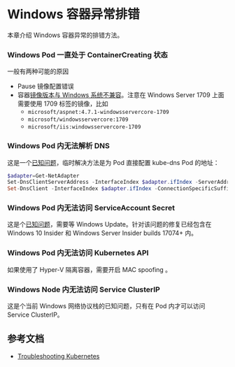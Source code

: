 # Windows 容器异常排错

本章介绍 Windows 容器异常的排错方法。

### Windows Pod 一直处于 ContainerCreating 状态

一般有两种可能的原因

* Pause 镜像配置错误
* 容器[镜像版本与 Windows 系统不兼容](https://docs.microsoft.com/en-us/virtualization/windowscontainers/deploy-containers/version-compatibility)。注意在 Windows Server 1709 上面需要使用 1709 标签的镜像，比如
  * `microsoft/aspnet:4.7.1-windowsservercore-1709`
  * `microsoft/windowsservercore:1709`
  * `microsoft/iis:windowsservercore-1709`

### Windows Pod 内无法解析 DNS

这是一个[已知问题](https://github.com/Azure/acs-engine/issues/2027)，临时解决方法是为 Pod 直接配置 kube-dns Pod 的地址：

```powershell
$adapter=Get-NetAdapter
Set-DnsClientServerAddress -InterfaceIndex $adapter.ifIndex -ServerAddresses 10.244.0.2,10.244.0.3
Set-DnsClient -InterfaceIndex $adapter.ifIndex -ConnectionSpecificSuffix "default.svc.cluster.local"
```

### Windows Pod 内无法访问 ServiceAccount Secret

这是个[已知问题](https://github.com/moby/moby/issues/28401)，需要等 Windows Update。针对该问题的修复已经包含在 Windows 10 Insider 和 Windows Server Insider builds 17074+ 内。

### Windows Pod 内无法访问 Kubernetes API

如果使用了 Hyper-V 隔离容器，需要开启 MAC spoofing 。

###  Windows Node 内无法访问 Service ClusterIP

这是个当前 Windows 网络协议栈的已知问题，只有在 Pod 内才可以访问 Service ClusterIP。

## 参考文档

- [Troubleshooting Kubernetes](https://docs.microsoft.com/en-us/virtualization/windowscontainers/kubernetes/common-problems)